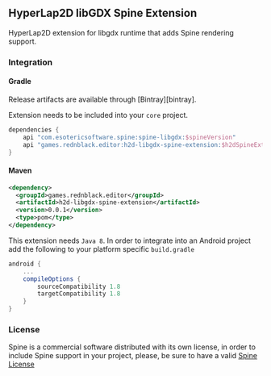 ## HyperLap2D libGDX Spine Extension

HyperLap2D extension for libgdx runtime that adds Spine rendering support.

### Integration

#### Gradle
Release artifacts are available through [Bintray][bintray]. 

Extension needs to be included into your `core` project.
```groovy
dependencies {
    api "com.esotericsoftware.spine:spine-libgdx:$spineVersion"
    api "games.rednblack.editor:h2d-libgdx-spine-extension:$h2dSpineExtension"
}
```

#### Maven
```xml
<dependency>
  <groupId>games.rednblack.editor</groupId>
  <artifactId>h2d-libgdx-spine-extension</artifactId>
  <version>0.0.1</version>
  <type>pom</type>
</dependency>
```

This extension needs `Java 8`. In order to integrate into an Android project add the following to your platform specific `build.gradle`

```groovy
android {
    ...
    compileOptions {
        sourceCompatibility 1.8
        targetCompatibility 1.8
    }
}

```
### License
Spine is a commercial software distributed with its own license, in order to include Spine support in your project, please, be sure to have a valid [Spine License](https://github.com/EsotericSoftware/spine-runtimes)
